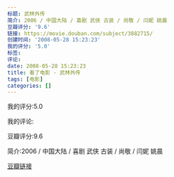 ```yaml
---
标题: 武林外传
简介: 2006 / 中国大陆 / 喜剧 武侠 古装 / 尚敬 / 闫妮 姚晨
豆瓣评分: '9.6'
链接: https://movie.douban.com/subject/3882715/
创建时间: '2008-05-28 15:23:23'
我的评分: '5.0'
标签:
评论:
date: 2008-05-28 15:23:23
title: 看了电影 - 武林外传
tags: [电影]
categories: []
---
```


我的评分:5.0

我的评论:

豆瓣评分:9.6

简介:2006 / 中国大陆 / 喜剧 武侠 古装 / 尚敬 / 闫妮 姚晨

[豆瓣链接](https://movie.douban.com/subject/3882715/)

